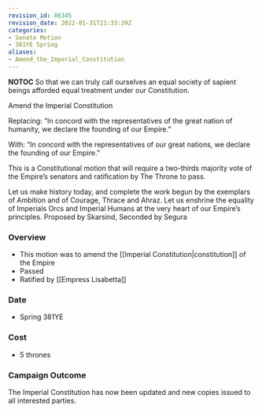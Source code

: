 ```yaml
---
revision_id: 86345
revision_date: 2022-01-31T21:33:39Z
categories:
- Senate Motion
- 381YE Spring
aliases:
- Amend_the_Imperial_Constitution
---
```



__NOTOC__
So that we can truly call ourselves an equal society of sapient beings afforded equal treatment under our Constitution.

Amend the Imperial Constitution

Replacing:
“In concord with the representatives of the great nation of humanity, we declare the founding of our Empire.”

With:
“In concord with the representatives of our great nations, we declare the founding of our Empire.”

This is a Constitutional motion that will require a two-thirds majority vote of the Empire’s senators and ratification by The Throne to pass.

Let us make history today, and complete the work begun by the exemplars of Ambition and of Courage, Thrace and Ahraz. Let us enshrine the equality of Imperials Orcs and Imperial Humans at the very heart of our Empire’s principles.
Proposed by Skarsind, Seconded by Segura
 
### Overview
* This motion was to amend the [[Imperial Constitution|constitution]] of the Empire
* Passed
* Ratified by [[Empress Lisabetta]]

### Date
* Spring 381YE
 
### Cost
* 5 thrones
 
### Campaign Outcome
The Imperial Constitution has now been updated and new copies issued to all interested parties.
